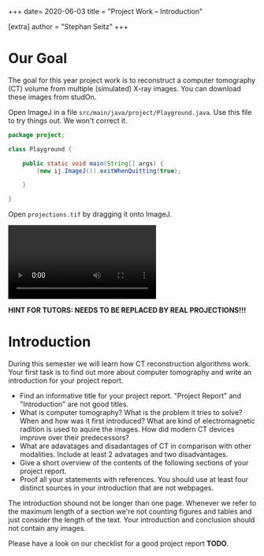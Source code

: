 +++
date= 2020-06-03
title = "Project Work – Introduction"

[extra]
author = "Stephan Seitz"
+++

# Our Goal

The goal for this year project work is to reconstruct a computer tomography (CT) volume from multiple (simulated) X-ray images.
You can download these images from studOn.

Open ImageJ in a file `src/main/java/project/Playground.java`. Use this file to try things out. We won't correct it.

```java
package project;

class Playground {

    public static void main(String[] args) {
        (new ij.ImageJ()).exitWhenQuitting(true);

    }

}
```

Open `projections.tif` by dragging it onto ImageJ.

<video controls loop>
  <source src="../drag_drop.webm" type="video/webm">
</video> 

**HINT FOR TUTORS: NEEDS TO BE REPLACED BY REAL PROJECTIONS!!!**

# Introduction

During this semester we will learn how CT reconstruction algorithms work.
Your first task is to find out more about computer tomography and write an introduction for your project report.

- Find an informative title for your project report. "Project Report" and "Introduction" are not good titles.
- What is computer tomography?
  What is the problem it tries to solve? When and how was it first introduced?
  What are kind of electromagnetic radition is used to aquire the images.
  How did modern CT devices improve over their predecessors?
- What are adavatages and disadantages of CT in comparison with other modalities. Include at least 2 advatages and
  two disadvantages.
- Give a short overview of the contents of the following sections of your project report.
- Proof all your statements with references. You should use at least four distinct sources in your introduction that are
  not webpages.

The introduction shound not be longer than one page. 
Whenever we refer to the maximum length of a section we're not counting figures and tables and just consider the length
of the text. Your introduction and conclusion should not contain any images.

Please have a look on our checklist for a good project report **TODO**.



